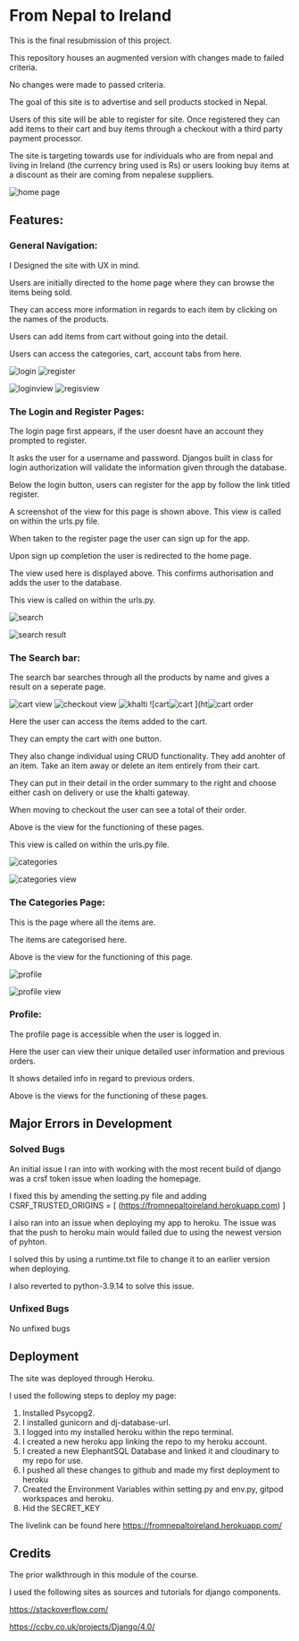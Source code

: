 # From Nepal to Ireland

This is the final resubmission of this project.

This repository houses an augmented version with changes made to failed criteria. 

No changes were made to passed criteria. 

The goal of this site is to advertise and sell products stocked in Nepal.

Users of this site will be able to register for site. Once registered they can add items to their cart and buy items through a checkout with a third party payment processor. 

The site is targeting towards use for individuals who are from nepal and living in Ireland (the currency bring used is Rs) or users looking buy items at a discount as their are coming from nepalese suppliers.

![home page](https://user-images.githubusercontent.com/93283135/220038835-1f0921d4-718f-44da-8422-f9a69009a41a.PNG)




## Features:


### General Navigation:

I Designed the site with UX in mind.

Users are initially directed to the home page where they can browse the items being sold.

They can access more information in regards to each item by clicking on the names of the products.

Users can add items from cart without going into the detail.

Users can access the categories, cart, account tabs from here.


![login](https://user-images.githubusercontent.com/93283135/220040267-c767d2e3-ff5e-46a1-81d7-94c2c2226b91.PNG)
![register](https://user-images.githubusercontent.com/93283135/220040276-8e1e79a1-20a4-43e5-bb03-01be48849dd1.PNG)


![loginview](https://user-images.githubusercontent.com/93283135/220040760-486a9808-2046-4a41-9395-66623a8ada73.PNG)
![regisview](https://user-images.githubusercontent.com/93283135/220040801-0913fc37-2c64-454f-8b14-795baa73b870.PNG)


### The Login and Register Pages:

The login page first appears, if the user doesnt have an account they prompted to register.

It asks the user for a username and password. Djangos built in class for login authorization will validate the information given through the database.

Below the login button, users can register for the app by follow the link titled register. 

A screenshot of the view for this page is shown above. This view is called on within the urls.py file.

When taken to the register page the user can sign up for the app.

Upon sign up completion the user is redirected to the home page.

The view used here is displayed above. This confirms authorisation and adds the user to the database. 

This view is called on within the urls.py.

![search](https://user-images.githubusercontent.com/93283135/220043188-652ff420-8c8c-49d8-9ec4-462dd790a6e5.PNG)

![search result](https://user-images.githubusercontent.com/93283135/220043196-ac86d136-6298-42bc-a59f-c9a0ed142b2f.PNG)


### The Search bar:

The search bar searches through all the products by name and gives a result on a seperate page.

![cart view](https://user-images.githubusercontent.com/93283135/220043492-63dda8ca-9c1b-4eec-b0d3-d01f4694c176.PNG)
![checkout view](https://user-images.githubusercontent.com/93283135/220043517-933ace83-288a-4249-995d-6e8b86c7be76.PNG)
![khalti](https://user-images.githubusercontent.com/93283135/220043528-41fd5dd6-0e23-4b86-b9a8-7901fed96a8c.PNG)
![cart![cart](https://user-images.githubusercontent.com/93283135/220044164-c661dc07-9116-4790-9cfd-ff525bfe5c71.png)
](ht![cart order](https://user-images.githubusercontent.com/93283135/220043621-abef793f-ce90-4ea9-9726-cf9e888ded19.PNG)

Here the user can access the items added to the cart.

They can empty the cart with one button.

They also change individual using CRUD functionality. They add anohter of an item. Take an item away or delete an item entirely from their cart.

They can put in their detail in the order summary to the right and choose either cash on delivery or use the khalti gateway.

When moving to checkout the user can see a total of their order.

Above is the view for the functioning of these pages.

This view is called on within the urls.py file.

![categories](https://user-images.githubusercontent.com/93283135/220044671-b88dd946-c223-4bab-8545-784bcafd7952.PNG)

![categories view](https://user-images.githubusercontent.com/93283135/220044681-cf639a62-2abf-465a-a2f8-59233c61fb99.PNG)


### The Categories Page:

This is the page where all the items are.

The items are categorised here.

Above is the view for the functioning of this page.

![profile](https://user-images.githubusercontent.com/93283135/220045739-956dff2f-f9be-499e-875b-9533f3921a79.PNG)

![profile view](https://user-images.githubusercontent.com/93283135/220045169-01de10b8-1a28-44e5-88fe-2e9fb7af2b5f.PNG)




### Profile: 

The profile page is accessible when the user is logged in.

Here the user can view their unique detailed user information and previous orders.

It shows detailed info in regard to previous orders.

Above is the views for the functioning of these pages.


## Major Errors in Development

### Solved Bugs

An initial issue I ran into with working with the most recent build of django was a crsf token issue when loading the homepage.

I fixed this by amending the setting.py file and adding CSRF_TRUSTED_ORIGINS = [
    (https://fromnepaltoireland.herokuapp.com)
]

I also ran into an issue when deploying my app to heroku. The issue was that the push to heroku main would failed due to using the newest version of pyhton.

I solved this by using a runtime.txt file to change it to an earlier version when deploying.

I also reverted to python-3.9.14 to solve this issue. 

### Unfixed Bugs

No unfixed bugs

## Deployment

The site was deployed through Heroku. 

I used the following steps to deploy my page:
1. Installed Psycopg2.
2. I installed gunicorn and dj-database-url.
3. I logged into my installed heroku within the repo terminal.
4. I created a new heroku app linking the repo to my heroku account.
5. I created a new ElephantSQL Database and linked it and cloudinary to my repo for use.
6. I pushed all these changes to github and made my first deployment to heroku
7. Created the Environment Variables within setting.py and env.py, gitpod workspaces and heroku.
8. Hid the SECRET_KEY

The livelink can be found here https://fromnepaltoireland.herokuapp.com/

## Credits

The prior walkthrough in this module of the course. 

I used the following sites as sources and tutorials for django components.

https://stackoverflow.com/

https://ccbv.co.uk/projects/Django/4.0/

